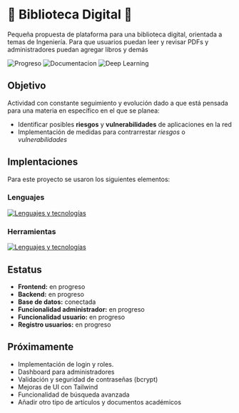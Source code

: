 # 🌸 Biblioteca Digital 🌸
Pequeña propuesta de plataforma para una biblioteca digital, orientada a temas de Ingeniería. Para que usuarios puedan leer y revisar PDFs y administradores puedan agregar libros y demás

![Progreso](https://img.shields.io/badge/Development-In_progress-991e34?style=for-the-badge&logo=apache-spark)
![Documentacion](https://img.shields.io/badge/Documentation-In_progress-490c19?style=for-the-badge&logo=hackthebox)
![Deep Learning](https://img.shields.io/badge/Test-In_progress-991e34?style=for-the-badge&logo=tensorflow)

## Objetivo

Actividad con constante seguimiento y evolución dado a que está pensada para una materia en específico en el que se planea:

- Identificar posibles **riesgos** y **vulnerabilidades** de aplicaciones en la red
- Implementación de medidas para contrarrestar *riesgos* o *vulnerabilidades*


## Implentaciones

Para este proyecto se usaron los siguientes elementos:

### Lenguajes

 <a href="https://skillicons.dev">
    <img src="https://skillicons.dev/icons?i=js,mongo,css&perline=5" alt="Lenguajes y tecnologías"/>
  </a>

### Herramientas

 <a href="https://skillicons.dev">
    <img src="https://skillicons.dev/icons?i=nextjs,tailwind,nodejs&perline=5" alt="Lenguajes y tecnologías"/>
  </a>

## Estatus
- **Frontend:** en progreso
- **Backend:** en progreso
- **Base de datos:** conectada
- **Funcionalidad administrador:** en progreso
- **Funcionalidad usuario:** en progreso
- **Registro usuarios:** en progreso

## Próximamente

- Implementación de login y roles.
- Dashboard para administradores
- Validación y seguridad de contraseñas (bcrypt)
- Mejoras de UI con Tailwind
- Funcionalidad de búsqueda avanzada
- Añadir otro tipo de artículos y documentos académicos